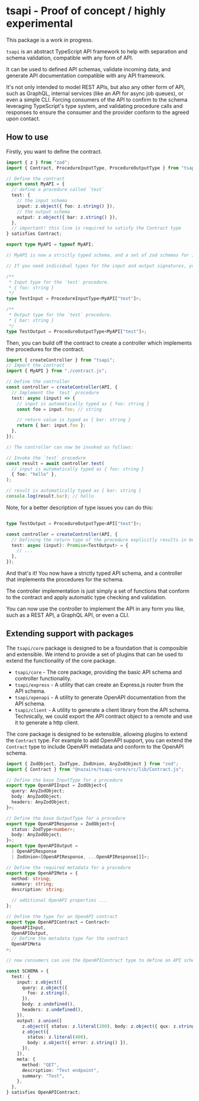 # tsapi - Proof of concept / highly experimental

This package is a work in progress.

`tsapi` is an abstract TypeScript API framework to help with separation and schema validation, compatible with any form of API.

It can be used to defined API schemas, validate incoming data, and generate API documentation compatible with any API framework.

It's not only intended to model REST APIs, but also any other form of API, such as GraphQL, internal services (like an API for async job queues), or even a simple CLI. Forcing consumers of the API to confirm to the schema leveraging TypeScript's type system, and validating procedure calls and responses to ensure the consumer and the provider conform to the agreed upon contact.

## How to use

Firstly, you want to define the contract.

```typescript
import { z } from "zod";
import { Contract, ProcedureInputType, ProcedureOutputType } from "tsapi";

// Define the contract
export const MyAPI = {
  // define a procedure called `test`
  test: {
    // the input schema
    input: z.object({ foo: z.string() }),
    // the output schema
    output: z.object({ bar: z.string() }),
  },
  // important! this line is required to satisfy the Contract type
} satisfies Contract;

export type MyAPI = typeof MyAPI;

// MyAPI is now a strictly typed schema, and a set of zod schemas for input and output validation.

// If you need individual types for the input and output signatures, you can use the `Input` and `Output` types.

/**
 * Input type for the `test` procedure.
 * { foo: string }
 */
type TestInput = ProcedureInputType<MyAPI["test"]>;

/**
 * Output type for the `test` procedure.
 * { bar: string }
 */
type TestOutput = ProcedureOutputType<MyAPI["test"]>;
```

Then, you can build off the contract to create a controller which implements the procedures for the contract.

```typescript
import { createController } from "tsapi";
// Import the contract
import { MyAPI } from "./contract.js";

// Define the controller
const controller = createController(API, {
  // Implement the `test` procedure
  test: async (input) => {
    // input is automatically typed as { foo: string }
    const foo = input.foo; // string

    // return value is typed as { bar: string }
    return { bar: input.foo };
  },
});

// The controller can now be invoked as follows:

// Invoke the `test` procedure
const result = await controller.test(
  // input is automatically typed as { foo: string }
  { foo: "hello" },
);

// result is automatically typed as { bar: string }
console.log(result.bar); // hello
```

Note, for a better description of type issues you can do this:

```typescript

type TestOutput = ProcedureOutputType<API["test"]>;

const controller = createController(API, {
  // Defining the return type of the procedure explicitly results in better type checking and more descriptive error messages.
  test: async (input): Promise<TestOutput> = {
    // ...
  },
});
```

And that's it! You now have a strictly typed API schema, and a controller that implements the procedures for the schema.

The controller implementation is just simply a set of functions that conform to the contract and apply automatic type checking and validation.

You can now use the controller to implement the API in any form you like, such as a REST API, a GraphQL API, or even a CLI.

## Extending support with packages

The `tsapi/core` package is designed to be a foundation that is composible and extensible. We intend to provide a set of plugins that can be used to extend the functionality of the core package.

- `tsapi/core` - The core package, providing the basic API schema and controller functionality.
- `tsapi/express` - A utility that can create an Express.js router from the API schema.
- `tsapi/openapi` - A utility to generate OpenAPI documentation from the API schema.
- `tsapi/client` - A utility to generate a client library from the API schema. Technically, we could export the API contract object to a remote and use it to generate a http client.

The core package is designed to be extensible, allowing plugins to extend the `Contract` type. For example to add OpenAPI support, you can extend the `Contract` type to include OpenAPI metadata and conform to the OpenAPI schema.

```typescript
import { ZodObject, ZodType, ZodUnion, AnyZodObject } from "zod";
import { Contract } from "@nazaire/tsapi-core/src/lib/Contract.js";

// Define the base InputType for a procedure
export type OpenAPIInput = ZodObject<{
  query: AnyZodObject;
  body: AnyZodObject;
  headers: AnyZodObject;
}>;

// Define the base OutputType for a procedure
export type OpenAPIResponse = ZodObject<{
  status: ZodType<number>;
  body: AnyZodObject;
}>;
export type OpenAPIOutput =
  | OpenAPIResponse
  | ZodUnion<[OpenAPIResponse, ...OpenAPIResponse[]]>;

// Define the required metadata for a procedure
export type OpenAPIMeta = {
  method: string;
  summary: string;
  description: string;

  // additional OpenAPI properties ...
};

// Define the type for an OpenAPI contract
export type OpenAPIContract = Contract<
  OpenAPIInput,
  OpenAPIOutput,
  // Define the metadata type for the contract
  OpenAPIMeta
>;

// now consumers can use the OpenAPIContract type to define an API schema that conforms to the OpenAPI schema.

const SCHEMA = {
  test: {
    input: z.object({
      query: z.object({
        foo: z.string(),
      }),
      body: z.undefined(),
      headers: z.undefined(),
    }),
    output: z.union([
      z.object({ status: z.literal(200), body: z.object({ qux: z.string() }) }),
      z.object({
        status: z.literal(400),
        body: z.object({ error: z.string() }),
      }),
    ]),
    meta: {
      method: "GET",
      description: "Test endpoint",
      summary: "Test",
    },
  },
} satisfies OpenAPIContract;
```
